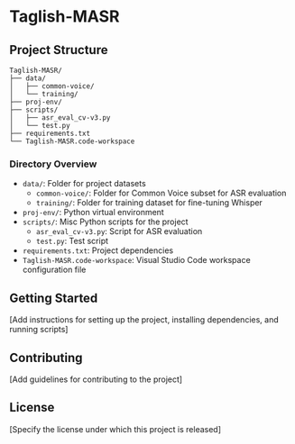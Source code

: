 # Taglish-MASR

## Project Structure

```
Taglish-MASR/
├── data/
│   ├── common-voice/
│   └── training/
├── proj-env/
├── scripts/
│   ├── asr_eval_cv-v3.py
│   └── test.py
├── requirements.txt
└── Taglish-MASR.code-workspace
```

### Directory Overview

- `data/`: Folder for project datasets
  - `common-voice/`: Folder for Common Voice subset for ASR evaluation
  - `training/`: Folder for training dataset for fine-tuning Whisper
- `proj-env/`: Python virtual environment
- `scripts/`: Misc Python scripts for the project
  - `asr_eval_cv-v3.py`: Script for ASR evaluation
  - `test.py`: Test script
- `requirements.txt`: Project dependencies
- `Taglish-MASR.code-workspace`: Visual Studio Code workspace configuration file

## Getting Started

[Add instructions for setting up the project, installing dependencies, and running scripts]

## Contributing

[Add guidelines for contributing to the project]

## License

[Specify the license under which this project is released]